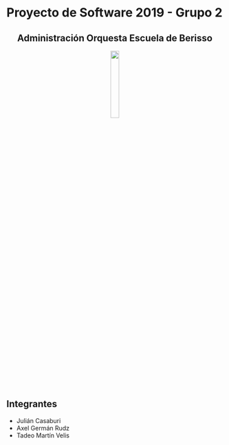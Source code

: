# Proyecto de Software 2019 - Grupo 2

<div align="center">
<h2>Administración Orquesta Escuela de Berisso</h2>
<img src="http://www.oeberisso.com.ar/wp-content/themes/oe/img/logofooter.png" width="20%">
</div>

## Integrantes
- Julián Casaburi  
- Axel Germán Rudz  
- Tadeo Martín Velis  
